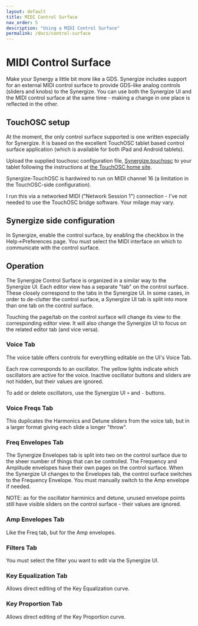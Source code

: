 ```yaml
---
layout: default
title: MIDI Control Surface
nav_order: 5
description: "Using a MIDI Control Surface"
permalink: /docs/control-surface
---
```

# MIDI Control Surface

Make your Synergy a little bit more like a GDS. Synergize includes support for an external MIDI control surface to provide GDS-like analog controls (sliders and knobs) to the Synergize. You can use both the Synergize UI and the MIDI control surface at the same time - making a change in one place is reflected in the other. 


## TouchOSC setup

At the moment, the only control surface supported is one written especially for Synergize.  It is based on the excellent TouchOSC tablet based control surface application (which is available for both iPad and Android tablets).

Upload the supplied touchosc configuration file, [Synergize.touchosc](https://github.com/chinenual/synergize/raw/master/midi/touchosc/Synergize.touchosc)
to your tablet following the instructions at [the TouchOSC home site](https://hexler.net/docs/touchosc).

Synergize-TouchOSC is hardwired to run on MIDI channel 16 (a limitation in the TouchOSC-side configuration).

I run this via a networked MIDI ("Network Session 1") connection - I've not needed to use the TouchOSC bridge software. Your milage may vary.

## Synergize side configuration

In Synergize, enable the control surface, by enabling the checkbox in the Help->Preferences page.  You must select the MIDI interface on which to communicate with the control surface.


## Operation

The Synergize Control Surface is organized in a similar way to the Synergize UI. Each editor view has a separate "tab" on the control surface.  These closely correspond to the tabs in the Synergize UI. In some cases, in order to de-clutter the control surface, a Synergize UI tab is split into more than one tab on the control surface.

Touching the page/tab on the control surface will change its view to the corresponding editor view. It will also change the Synergize UI to focus on the related editor tab (and vice versa).

### Voice Tab

The voice table offers controls for everything editable on the UI's Voice Tab.

Each row corresponds to an oscillator.  The yellow lights indicate which oscillators are active for the voice. Inactive oscillator buttons and sliders are not hidden, but their values are ignored.

To add or delete oscillators, use the Synergize UI `+` and `-` buttons.

### Voice Freqs Tab

This duplicates the Harmonics and Detune sliders from the voice tab, but in a larger format giving each slide a longer "throw".

### Freq Envelopes Tab

The Synergize Envelopes tab is split into two on the control surface due to the sheer number of things that can be controlled.  The Frequency and Amplitude envelopes have their own pages on the control surface.  When the Synergize UI changes to the Envelopes tab, the control surface switches to the Frequency Envelope. You must manually switch to the Amp envelope if needed.

NOTE: as for the oscillator harminics and detune, unused envelope points still have visible sliders on the control surface - their values are ignored.

### Amp Envelopes Tab

Like the Freq tab, but for the Amp envelopes.

### Filters Tab

You must select the filter you want to edit via the Synergize UI.

### Key Equalization Tab

Allows direct editing of the Key Equalization curve.

### Key Proportion Tab

Allows direct editing of the Key Proportion curve.

